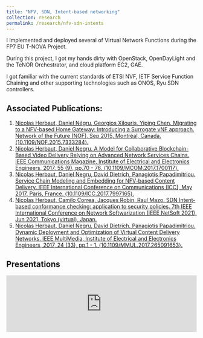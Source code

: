 ```yaml
---
title: "NFV, SDN, Intent-based networking"
collection: research
permalink: /research/nfv-sdn-intents
---
```


I Implemented and deployed several of Virtual Network Functions during the FP7 EU T-NOVA Project.

During this project, I got my hands dirty with OpenStack, OpenDayLight and the TeNOR Orchestrator, and cloud platform EC2, GAE.

I got familiar with the current standards of ETSI NVF, IETF Service Function Chaining and other supporting technologies such as ONOS, Ryu SDN controllers.

## Associated Publications:

1. [Nicolas Herbaut, Daniel Négru, Georgios Xilouris, Yiping Chen. Migrating to a NFV-based Home Gateway: Introducing a Surrogate vNF approach. Network of the Future (NOF), Sep 2015, Montréal, Canada. ⟨10.1109/NOF.2015.7333284⟩.](https://hal.archives-ouvertes.fr/hal-01485719)
2. [Nicolas Herbaut, Daniel Negru. A Model for Collaborative Blockchain-Based Video Delivery Relying on Advanced Network Services Chains. IEEE Communications Magazine, Institute of Electrical and Electronics Engineers, 2017, 55 (9), pp.70 - 76. ⟨10.1109/MCOM.2017.1700117⟩.](https://hal.archives-ouvertes.fr/hal-01610670)
3. [Nicolas Herbaut, Daniel Negru, David Dietrich, Panagiotis Papadimitriou. Service Chain Modeling and Embedding for NFV-based Content Delivery. IEEE International Conference on Communications (ICC), May 2017, Paris, France. ⟨10.1109/ICC.2017.7997165⟩.](https://hal.archives-ouvertes.fr/hal-01493381)
4. [Nicolas Herbaut, Camilo Correa, Jacques Robin, Raul Mazo. SDN Intent-based conformance checking: application to security policies. 7th IEEE International Conference on Network Softwarization (IEEE NetSoft 2021), Jun 2021, Tokyo (virtual), Japan.](https://hal.archives-ouvertes.fr/hal-03207525)
5. [Nicolas Herbaut, Daniel Negru, David Dietrich, Panagiotis Papadimitriou. Dynamic Deployment and Optimization of Virtual Content Delivery Networks. IEEE MultiMedia, Institute of Electrical and Electronics Engineers, 2017, 24 (33), pp.1 - 1. ⟨10.1109/MMUL.2017.265091653⟩.](https://hal.archives-ouvertes.fr/hal-01560112)

## Presentations

<iframe src="https://mediatheque.univ-paris1.fr/video/2819-nicolas-herbaut-sdn-intent-based-conformance-checking-application-to-security-policies/?is_iframe=true" width="100%"  style="padding: 0; margin: 0; border:0" allowfullscreen ></iframe>
